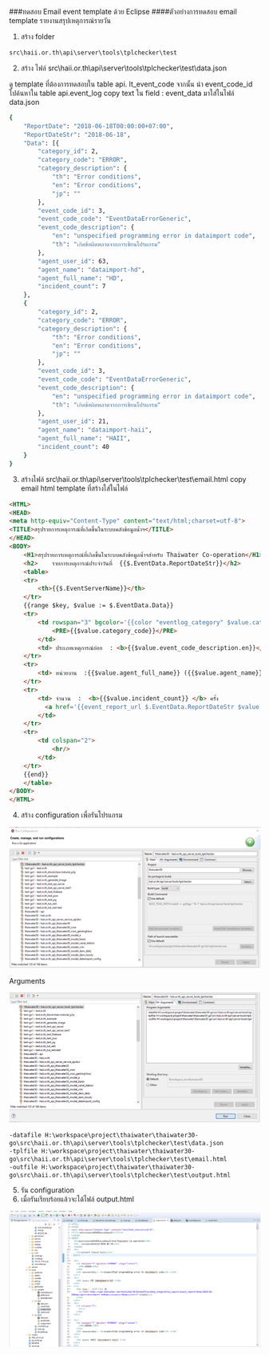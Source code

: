 <!---
author Thitiorn Meeprasert (thitiporn@hii.or.th)
-->
###ทดสอบ Email event template ด้วย Eclipse
####ตัวอย่างการทดสอบ email template  รายงานสรุปเหตุการณ์รายวัน

1. สร้าง folder
```sh
src\haii.or.th\api\server\tools\tplchecker\test
```

2. สร้าง ไฟล์ src\haii.or.th\api\server\tools\tplchecker\test\data.json

ดู template ที่ต้องการทดสอบใน  table api. lt_event_code
จากนั้น นำ event_code_id ไปค้นหาใน table api.event_log
copy text ใน field : event_data มาใส่ในไฟล์ data.json

```sh
{
	"ReportDate": "2018-06-18T00:00:00+07:00",
	"ReportDateStr": "2018-06-18",
	"Data": [{
		"category_id": 2,
		"category_code": "ERROR",
		"category_description": {
			"th": "Error conditions",
			"en": "Error conditions",
			"jp": ""
		},
		"event_code_id": 3,
		"event_code_code": "EventDataErrorGeneric",
		"event_code_description": {
			"en": "unspecified programming error in dataimport code",
			"th": "เกิดข้อผิดพลาดจากการเขียนโปรแกรม"
		},
		"agent_user_id": 63,
		"agent_name": "dataimport-hd",
		"agent_full_name": "HD",
		"incident_count": 7
	},
	{
		"category_id": 2,
		"category_code": "ERROR",
		"category_description": {
			"th": "Error conditions",
			"en": "Error conditions",
			"jp": ""
		},
		"event_code_id": 3,
		"event_code_code": "EventDataErrorGeneric",
		"event_code_description": {
			"en": "unspecified programming error in dataimport code",
			"th": "เกิดข้อผิดพลาดจากการเขียนโปรแกรม"
		},
		"agent_user_id": 21,
		"agent_name": "dataimport-haii",
		"agent_full_name": "HAII",
		"incident_count": 40
	}
}
```

3. สร้างไฟล์ src\haii.or.th\api\server\tools\tplchecker\test\email.html  copy email html template ที่สร้างใส่ในไฟล์
```html
<HTML>
<HEAD>
<meta http-equiv="Content-Type" content="text/html;charset=utf-8">
<TITLE>สรุปรายการเหตุการณ์ที่เกิดขึ้นในระบบคลังข้อมูลน้ำฯ</TITLE>
</HEAD>
<BODY>
	<H1>สรุปรายการเหตุการณ์ที่เกิดขึ้นในระบบคลังข้อมูลน้ำฯสำหรับ Thaiwater Co-operation</H1>
	<h2>	รายการเหตุการณ์ประจำวันที่  {{$.EventData.ReportDateStr}}</h2>
	<table>
	<tr>
		<th>{{$.EventServerName}}</th>
	</tr>
	{{range $key, $value := $.EventData.Data}}
	<tr>
		<td rowspan="3" bgcolor='{{color "eventlog_category" $value.category_id}}' align="center">
			<PRE>{{$value.category_code}}</PRE>
		</td>
		<td> ประเภทเหตุการณ์ย่อย  : <b>{{$value.event_code_description.en}}</b> </td>
	</tr>
	<tr>
		<td> หน่วยงาน  :{{$value.agent_full_name}} ({{$value.agent_name}}) </td>
	</tr>
	<tr>
		<td> จำนวน  :  <b>{{$value.incident_count}} </b> ครั้ง
		  <a href='{{event_report_url $.EventData.ReportDateStr $value.agent_name $value.category_id $value.event_code_id}}'>รายละเอียด</a>
		</td>
	</tr>
	<tr>
		<td colspan="2">
			<hr/>
		</td>
	</tr>
	{{end}}
	</table>
</BODY>
</HTML>
```

4. สร้าง configuration เพื่อรันโปรแกรม

![](assets/markdown-img-paste-20190502153116552.png)


Arguments

![](assets/markdown-img-paste-20190502153441936.png)
```
-datafile H:\workspace\project\thaiwater\thaiwater30-go\src\haii.or.th\api\server\tools\tplchecker\test\data.json
-tplfile H:\workspace\project\thaiwater\thaiwater30-go\src\haii.or.th\api\server\tools\tplchecker\test\email.html
-outfile H:\workspace\project\thaiwater\thaiwater30-go\src\haii.or.th\api\server\tools\tplchecker\test\output.html
```

5. รัน configuration
6. เมื่อรันเรียบร้อยแล้วจะได้ไฟล์ output.html

![](assets/markdown-img-paste-20190502153602276.png)
